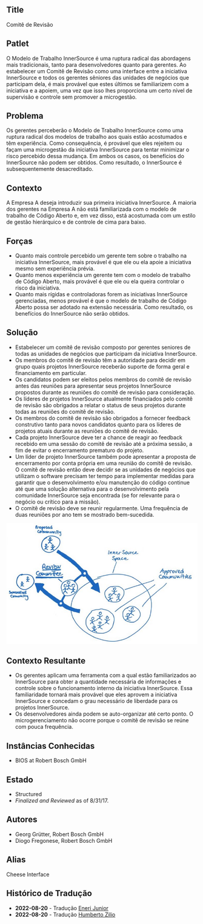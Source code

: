 ## Title

Comitê de Revisão

## Patlet

O Modelo de Trabalho InnerSource é uma ruptura radical das abordagens mais tradicionais, tanto para desenvolvedores quanto para gerentes. Ao estabelecer um Comitê de Revisão como uma interface entre a iniciativa InnerSource e todos os gerentes sêniores das unidades de negócios que participam dela, é mais provável que estes últimos se familiarizem com a iniciativa e a apoiem, uma vez que isso lhes proporciona um certo nível de supervisão e controle sem promover a microgestão.

## Problema

Os gerentes perceberão o Modelo de Trabalho InnerSource como uma ruptura radical dos modelos de trabalho aos quais estão acostumados e têm experiência. Como consequência, é provável que eles rejeitem ou façam uma microgestão da iniciativa InnerSource para tentar minimizar o risco percebido dessa mudança. Em ambos os casos, os benefícios do InnerSource não podem ser obtidos. Como resultado, o InnerSource é subsequentemente desacreditado.

## Contexto

A Empresa A deseja introduzir sua primeira iniciativa InnerSource. A maioria dos gerentes na Empresa A não está familiarizada com o modelo de trabalho de Código Aberto e, em vez disso, está acostumada com um estilo de gestão hierárquico e de controle de cima para baixo.

## Forças

- Quanto mais controle percebido um gerente tem sobre o trabalho na iniciativa InnerSource, mais provável é que ele ou ela apoie a iniciativa mesmo sem experiência prévia.
- Quanto menos experiência um gerente tem com o modelo de trabalho de Código Aberto, mais provável é que ele ou ela queira controlar o risco da iniciativa.
- Quanto mais rígidas e controladoras forem as iniciativas InnerSource gerenciadas, menos provável é que o modelo de trabalho de Código Aberto possa ser adotado na extensão necessária. Como resultado, os benefícios do InnerSource não serão obtidos.

## Solução

- Estabelecer um comitê de revisão composto por gerentes seniores de todas as unidades de negócios que participam da iniciativa InnerSource.
- Os membros do comitê de revisão têm a autoridade para decidir em grupo quais projetos InnerSource receberão suporte de forma geral e financiamento em particular.
- Os candidatos podem ser eleitos pelos membros do comitê de revisão antes das reuniões para apresentar seus projetos InnerSource propostos durante as reuniões do comitê de revisão para consideração.
- Os líderes de projetos InnerSource atualmente financiados pelo comitê de revisão são obrigados a relatar o status de seus projetos durante todas as reuniões do comitê de revisão.
- Os membros do comitê de revisão são obrigados a fornecer feedback construtivo tanto para novos candidatos quanto para os líderes de projetos atuais durante as reuniões do comitê de revisão.
- Cada projeto InnerSource deve ter a chance de reagir ao feedback recebido em uma sessão do comitê de revisão até a próxima sessão, a fim de evitar o encerramento prematuro do projeto.
- Um líder de projeto InnerSource também pode apresentar a proposta de encerramento por conta própria em uma reunião do comitê de revisão. O comitê de revisão então deve decidir se as unidades de negócios que utilizam o software precisam ter tempo para implementar medidas para garantir que o desenvolvimento e/ou manutenção do código continue até que uma solução alternativa para o desenvolvimento pela comunidade InnerSource seja encontrada (se for relevante para o negócio ou crítico para a missão).
- O comitê de revisão deve se reunir regularmente. Uma frequência de duas reuniões por ano tem se mostrado bem-sucedida.

![Review Committee Sketch](../../../assets/img/review-committee-sketch.jpg)

## Contexto Resultante

- Os gerentes aplicam uma ferramenta com a qual estão familiarizados ao InnerSource para obter a quantidade necessária de informações e controle sobre o funcionamento interno da iniciativa InnerSource. Essa familiaridade tornará mais provável que eles aprovem a iniciativa InnerSource e concedam o grau necessário de liberdade para os projetos InnerSource.
- Os desenvolvedores ainda podem se auto-organizar até certo ponto. O microgerenciamento não ocorre porque o comitê de revisão se reúne com pouca frequência.

## Instâncias Conhecidas

* BIOS at Robert Bosch GmbH

## Estado

* Structured
* _Finalized and Reviewed_ as of 8/31/17.

## Autores

- Georg Grütter, Robert Bosch GmbH
- Diogo Fregonese, Robert Bosch GmbH

## Alias

Cheese Interface

## Histórico de Tradução

- **2022-08-20** - Tradução [Eneri Junior](https://github.com/jrcosta)
- **2022-08-20** - Tradução [Humberto Zilio](https://github.com/zilio)
